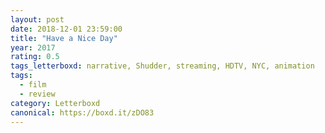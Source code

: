 ```yaml
---
layout: post 
date: 2018-12-01 23:59:00
title: "Have a Nice Day"
year: 2017
rating: 0.5
tags_letterboxd: narrative, Shudder, streaming, HDTV, NYC, animation
tags:
  - film
  - review
category: Letterboxd
canonical: https://boxd.it/zDO83
---
```

